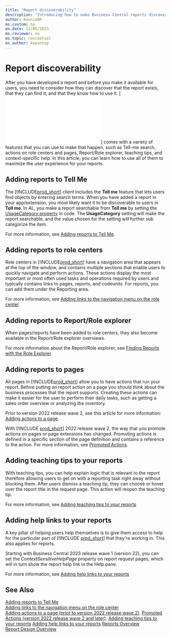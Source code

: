 ```yaml
---
title: "Report discoverability"
description: "Introducing how to make Business Central reports discoverable by users."
author: KennieNP
ms.custom: na
ms.date: 12/05/2023
ms.reviewer: na
ms.topic: conceptual
ms.author: kepontop
---
```


# Report discoverability
After you have developed a report and before you make it available for users, you need to consider how they can discover that the report exists, that they can find it, and that they know how to use it. [![prod_short](./includes/prod_short.md)] comes with a variety of features that you can use to make that happen, such as Tell-me search, actions on role centers and pages, Report/Role explorer, teaching tips, and context-specific help. In this article, you can learn how to use all of them to maximize the user experience for your reports.


## Adding reports to Tell Me
The [!INCLUDE[prod_short](includes/prod_short.md)] client includes the **Tell me** feature that lets users find objects by entering search terms. When you have added a report in your app/extension, you most likely want it to be discoverable to users in **Tell me**. In AL, you make a report searchable from **Tell me** by setting the [UsageCategory property](properties/devenv-usagecategory-property.md) in code. The **UsageCategory** setting will make the report searchable, and the value chosen for the setting will further sub categorize the item.

For more information, see [Adding reports to Tell Me](devenv-al-menusuite-functionality.md).


## Adding reports to role centers
Role centers in [!INCLUDE[prod_short](includes/prod_short.md)] have a navigation area that appears at the top of the window, and contains multiple sections that enable users to quickly navigate and perform actions. These actions display the most important or most often used tasks and operations required by users and typically contains links to pages, reports, and codeunits. For reports, you can add them under the Reporting area.

For more information, see [Adding links to the navigation menu on the role center](devenv-adding-menus-to-navigation-pane.md).


## Adding reports to Report/Role explorer
When pages/reports have been added to role centers, they also become available in the Report/Role explorer overviews.

For more information about the Report/Role explorer, see [Finding Reports with the Role Explorer](/dynamics365/business-central/ui-role-explorer.md).


## Adding reports to pages
All pages in [!INCLUDE[prod_short](includes/prod_short.md)] allow you to have actions that run your report. Before putting an report action on a page you should think about the business processes that the report supports. Creating these actions can make it easier for the user to perform their daily tasks, such as getting a sales order overview or analyzing the inventory.  

Prior to version 2022 release wave 2, see this article for more information: [Adding actions to a page](developer/devenv-adding-actions-to-a-page.md).

With [!INCLUDE [prod_short](includes/prod_short.md)] 2022 release wave 2, the way that you promote actions on pages or page extensions has changed. Promoting actions is defined in a specific section of the page definition and contains a reference to the action. For more information, see [Promoted Actions](devenv-promoted-actions.md).


## Adding teaching tips to your reports
With teaching tips, you can help explain logic that is relevant to the report therefore allowing users to get on with a reporting task right away without blocking them. After users dismiss a teaching tip, they can choose or hover over the report title in the request page. This action will reopen the teaching tip.

For more information, see [Adding teaching tips to your reports](devenv-request-pages-for-reports.md#adding-teaching-tips-to-your-reports)


## Adding help links to your reports
A key pillar of helping users help themselves is to give them access to help for the particular part of [!INCLUDE [prod_short](../developer/includes/prod_short.md)] that they're working in. This also applies for reports. 

Starting with Business Central 2023 release wave 1 (version 22), you can set the *ContextSensitiveHelpPage* property on report request pages, which will in turn show the report help link in the Help pane.

For more information, see [Adding help links to your reports](devenv-request-pages-for-reports.md#adding-help-links-to-your-reports)


## See Also
[Adding reports to Tell Me](devenv-al-menusuite-functionality.md)   
[Adding links to the navigation menu on the role center](devenv-adding-menus-to-navigation-pane.md)   
[Adding actions to a page (prior to version 2022 release wave 2)](developer/devenv-adding-actions-to-a-page.md).
[Promoted Actions (version 2022 release wave 2 and later)](devenv-promoted-actions.md).
[Adding teaching tips to your reports](devenv-request-pages-for-reports.md#adding-teaching-tips-to-your-reports)
[Adding help links to your reports](devenv-request-pages-for-reports.md#adding-help-links-to-your-reports)
[Reports Overview](devenv-reports.md)  
[Report Design Overview](devenv-report-design-overview.md)  

